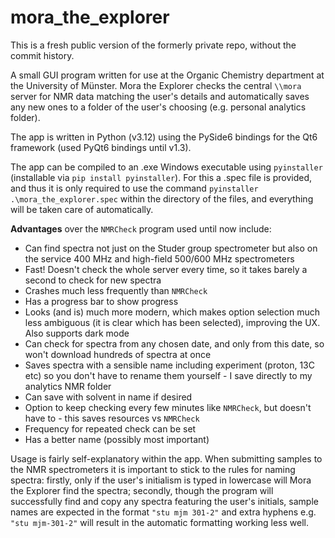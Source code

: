 # mora_the_explorer
This is a fresh public version of the formerly private repo, without the commit history.

A small GUI program written for use at the Organic Chemistry department at the University of Münster.
Mora the Explorer checks the central `\\mora` server for NMR data matching the user's details and automatically saves any new ones to a folder of the user's choosing (e.g. personal analytics folder).

The app is written in Python (v3.12) using the PySide6 bindings for the Qt6 framework (used PyQt6 bindings until v1.3).

The app can be compiled to an .exe Windows executable using `pyinstaller` (installable via `pip install pyinstaller`). For this a .spec file is provided, and thus it is only required to use the command `pyinstaller .\mora_the_explorer.spec` within the directory of the files, and everything will be taken care of automatically.

**Advantages** over the `NMRCheck` program used until now include:
* Can find spectra not just on the Studer group spectrometer but also on the service 400 MHz and high-field 500/600 MHz spectrometers
* Fast! Doesn't check the whole server every time, so it takes barely a second to check for new spectra
* Crashes much less frequently than `NMRCheck`
* Has a progress bar to show progress
* Looks (and is) much more modern, which makes option selection much less ambiguous (it is clear which has been selected), improving the UX. Also supports dark mode
* Can check for spectra from any chosen date, and only from this date, so won't download hundreds of spectra at once
* Saves spectra with a sensible name including experiment (proton, 13C etc) so you don't have to rename them yourself - I save directly to my analytics NMR folder
* Can save with solvent in name if desired
* Option to keep checking every few minutes like `NMRCheck`, but doesn't have to - this saves resources vs `NMRCheck`
* Frequency for repeated check can be set
* Has a better name (possibly most important)

Usage is fairly self-explanatory within the app. When submitting samples to the NMR spectrometers it is important to stick to the rules for naming spectra: firstly, only if the user's initialism is typed in lowercase will Mora the Explorer find the spectra; secondly, though the program will successfully find and copy any spectra featuring the user's initials, sample names are expected in the format `"stu mjm 301-2"` and extra hyphens e.g. `"stu mjm-301-2"` will result in the automatic formatting working less well.

